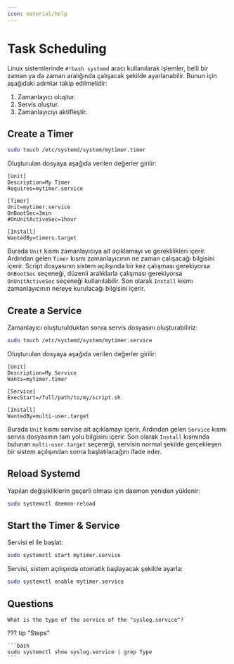 ```yaml
---
icon: material/help
---
```


# Task Scheduling

Linux sistemlerinde `#!bash systemd` aracı kullanılarak işlemler, belli bir zaman ya da zaman aralığında çalışacak şekilde ayarlanabilir. Bunun için aşağıdaki adımlar takip edilmelidir:

1. Zamanlayıcı oluştur.
2. Servis oluştur.
3. Zamanlayıcıyı aktifleştir.

## Create a Timer

```bash
sudo touch /etc/systemd/system/mytimer.timer
```

Oluşturulan dosyaya aşağıda verilen değerler girilir:

```text title="mytimer.timer" linenums="1"
[Unit]
Description=My Timer
Requires=mytimer.service

[Timer]
Unit=mytimer.service
OnBootSec=3min
#OnUnitActiveSec=1hour

[Install]
WantedBy=timers.target
```

Burada `Unit` kısmı zamanlayıcıya ait açıklamayı ve gereklilikleri içerir. Ardından gelen `Timer` kısmı zamanlayıcının ne zaman çalışacağı bilgisini içerir. Script dosyasının sistem açılışında bir kez çalışması gerekiyorsa `OnBootSec` seçeneği, düzenli aralıklarla çalışması gerekiyorsa `OnUnitActiveSec` seçeneği kullanılabilir. Son olarak `Install` kısmı zamanlayıcının nereye kurulacağı bilgisini içerir.

## Create a Service

Zamanlayıcı oluşturulduktan sonra servis dosyasını oluşturabiliriz:

```bash
sudo touch /etc/systemd/system/mytimer.service
```

Oluşturulan dosyaya aşağıda verilen değerler girilir:

```text title="mytimer.service" linenums="1"
[Unit]
Description=My Service
Wants=mytimer.timer

[Service]
ExecStart=/full/path/to/my/script.sh

[Install]
WantedBy=multi-user.target
```

Burada `Unit` kısmı servise ait açıklamayı içerir. Ardından gelen `Service` kısmı servis dosyasının tam yolu bilgisini içerir. Son olarak `Install` kısmında bulunan `multi-user.target` seçeneği, servisin normal şekilde gerçekleşen bir sistem açılışından sonra başlatılacağını ifade eder.

## Reload Systemd

Yapılan değişikliklerin geçerli olması için daemon yeniden yüklenir:

```bash
sudo systemctl daemon-reload
```

## Start the Timer & Service

Servisi el ile başlat:

```bash
sudo systemctl start mytimer.service
```

Servisi, sistem açılışında otomatik başlayacak şekilde ayarla:

```bash
sudo systemctl enable mytimer.service
```

## Questions

```text
What is the type of the service of the "syslog.service"?
```

??? tip "Steps"

    ```bash
    sudo systemctl show syslog.service | grep Type
    ```
